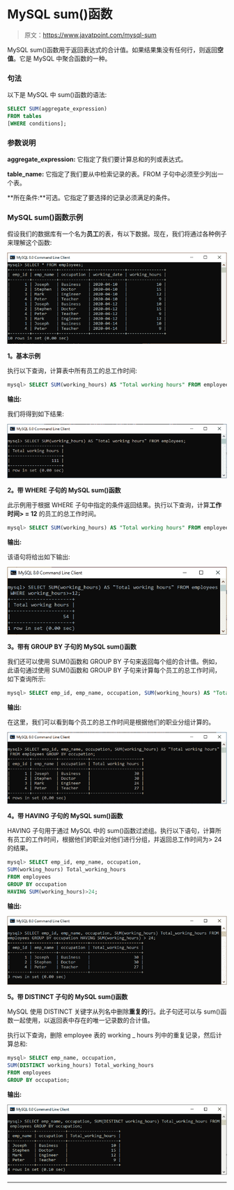 # MySQL sum()函数

> 原文：<https://www.javatpoint.com/mysql-sum>

MySQL sum()函数用于返回表达式的合计值。如果结果集没有任何行，则返回**空值**。它是 MySQL 中聚合函数的一种。

### 句法

以下是 MySQL 中 sum()函数的语法:

```sql
SELECT SUM(aggregate_expression)  
FROM tables  
[WHERE conditions];

```

### 参数说明

**aggregate_expression:** 它指定了我们要计算总和的列或表达式。

**table_name:** 它指定了我们要从中检索记录的表。FROM 子句中必须至少列出一个表。

**所在条件:**可选。它指定了要选择的记录必须满足的条件。

### MySQL sum()函数示例

假设我们的数据库有一个名为**员工**的表，有以下数据。现在，我们将通过各种例子来理解这个函数:

![mysql sum()](img/4f17029cec554129d759fc7665009717.png)

**1。基本示例**

执行以下查询，计算表中所有员工的总工作时间:

```sql
mysql> SELECT SUM(working_hours) AS "Total working hours" FROM employees;

```

**输出:**

我们将得到如下结果:

![mysql sum()](img/4fe812fb181b1c08ce22bb456a06632c.png)

**2。带 WHERE 子句的 MySQL sum()函数**

此示例用于根据 WHERE 子句中指定的条件返回结果。执行以下查询，计算**工作时间> = 12** 的员工的总工作时间。

```sql
mysql> SELECT SUM(working_hours) AS "Total working hours" FROM employees WHERE working_hours>=12;

```

**输出:**

该语句将给出如下输出:

![mysql sum()](img/2023fcaecb579562531a4e90684b911f.png)

**3。带有 GROUP BY 子句的 MySQL sum()函数**

我们还可以使用 SUM()函数和 GROUP BY 子句来返回每个组的合计值。例如，此语句通过使用 SUM()函数和 GROUP BY 子句来计算每个员工的总工作时间，如下查询所示:

```sql
mysql> SELECT emp_id, emp_name, occupation, SUM(working_hours) AS "Total working hours" FROM employees GROUP BY occupation;

```

**输出:**

在这里，我们可以看到每个员工的总工作时间是根据他们的职业分组计算的。

![mysql sum()](img/5b0e08a9dd107f02712cab4cf2383821.png)

**4。带 HAVING 子句的 MySQL sum()函数**

HAVING 子句用于通过 MySQL 中的 sum()函数过滤组。执行以下语句，计算所有员工的工作时间，根据他们的职业对他们进行分组，并返回总工作时间为> 24 的结果。

```sql
mysql> SELECT emp_id, emp_name, occupation, 
SUM(working_hours) Total_working_hours 
FROM employees 
GROUP BY occupation 
HAVING SUM(working_hours)>24;

```

**输出:**

![mysql sum()](img/32c95c1d66315cd3b6f24a5ff762e924.png)

**5。带 DISTINCT 子句的 MySQL sum()函数**

MySQL 使用 DISTINCT 关键字从列名中删除**重复的**行。此子句还可以与 sum()函数一起使用，以返回表中存在的唯一记录数的合计值。

执行以下查询，删除 employee 表的 working _ hours 列中的重复记录，然后计算总和:

```sql
mysql> SELECT emp_name, occupation, 
SUM(DISTINCT working_hours) Total_working_hours
FROM employees 
GROUP BY occupation;

```

**输出:**

![mysql sum()](img/4b62e5ce4f3b286c9bd0104cdd4e8eec.png)

* * *